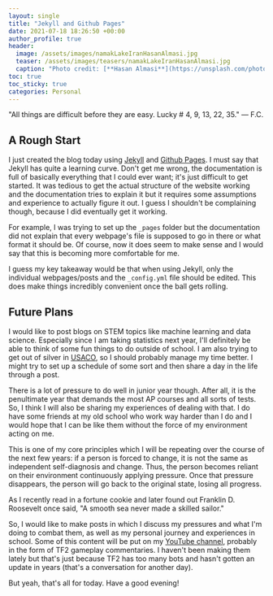 ```yaml
---
layout: single
title: "Jekyll and Github Pages"
date: 2021-07-18 18:26:50 +00:00
author_profile: true
header: 
  image: /assets/images/namakLakeIranHasanAlmasi.jpg
  teaser: /assets/images/teasers/namakLakeIranHasanAlmasi.jpg
  caption: "Photo credit: [**Hasan Almasi**](https://unsplash.com/photos/5ddKJB6fgTQ)"
toc: true
toc_sticky: true
categories: Personal
---
```


"All things are difficult before they are easy. Lucky # 4, 9, 13, 22, 35." — F.C.

## A Rough Start
I just created the blog today using [Jekyll](https://jekyllrb.com/) and [Github Pages](https://pages.github.com/). I must say that Jekyll has quite a learning curve. Don't get me wrong, the documentation is full of basically everything that I could ever want; it's just difficult to get started. It was tedious to get the actual structure of the website working and the documentation tries to explain it but it requires some assumptions and experience to actually figure it out. I guess I shouldn't be complaining though, because I did eventually get it working. 

For example, I was trying to set up the `_pages` folder but the documentation did not explain that every webpage's file is supposed to go in there or what format it should be. Of course, now it does seem to make sense and I would say that this is becoming more comfortable for me. 

I guess my key takeaway would be that when using Jekyll, only the individual webpages/posts and the `_config.yml` file should be edited. This does make things incredibly convenient once the ball gets rolling. 

## Future Plans
I would like to post blogs on STEM topics like machine learning and data science. Especially since I am taking statistics next year, I'll definitely be able to think of some fun things to do outside of school. I am also trying to get out of silver in [USACO](http://www.usaco.org/), so I should probably manage my time better. I might try to set up a schedule of some sort and then share a day in the life through a post. 

There is a lot of pressure to do well in junior year though. After all, it is the penultimate year that demands the most AP courses and all sorts of tests. So, I think I will also be sharing my experiences of dealing with that. I do have some friends at my old school who work way harder than I do and I would hope that I can be like them without the force of my environment acting on me. 

This is one of my core principles which I will be repeating over the course of the next few years: if a person is forced to change, it is not the same as independent self-diagnosis and change. Thus, the person becomes reliant on their environment continuously applying pressure. Once that pressure disappears, the person will go back to the original state, losing all progress. 

As I recently read in a fortune cookie and later found out Franklin D. Roosevelt once said, "A smooth sea never made a skilled sailor."

So, I would like to make posts in which I discuss my pressures and what I'm doing to combat them, as well as my personal journey and experiences in school. Some of this content will be put on my [YouTube channel](https://www.youtube.com/channel/UCyj_vwme_dV8-YjySCjsdrw), probably in the form of TF2 gameplay commentaries. I haven't been making them lately but that's just because TF2 has too many bots and hasn't gotten an update in years (that's a conversation for another day). 

But yeah, that's all for today. Have a good evening!